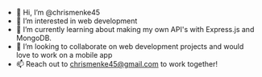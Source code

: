 - 👋 Hi, I’m @chrismenke45
- 👀 I’m interested in web development
- 🌱 I’m currently learning about making my own API's with Express.js and MongoDB.
- 💞️ I’m looking to collaborate on web development projects and would love to work on a mobile app
- 📫 Reach out to chrismenke45@gmail.com to work together!

<!---
chrismenke45/chrismenke45 is a ✨ special ✨ repository because its `README.md` (this file) appears on your GitHub profile.
You can click the Preview link to take a look at your changes.
--->
